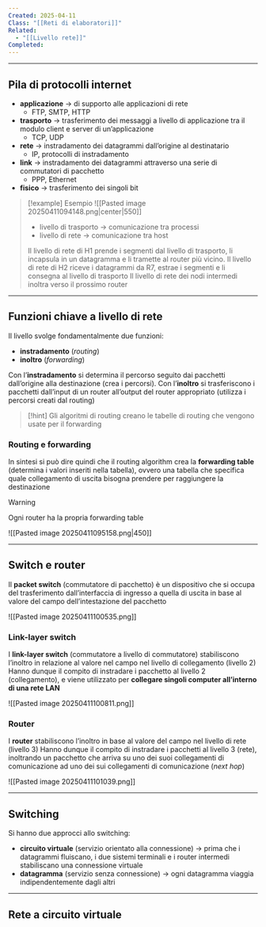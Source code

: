 ```yaml
---
Created: 2025-04-11
Class: "[[Reti di elaboratori]]"
Related:
  - "[[Livello rete]]"
Completed:
---
```

---
## Pila di protocolli internet
- **applicazione** → di supporto alle applicazioni di rete
	- FTP, SMTP, HTTP
- **trasporto** → trasferimento dei messaggi a livello di applicazione tra il modulo client e server di un’applicazione
	- TCP, UDP
- **rete** → instradamento dei datagrammi dall’origine al destinatario
	- IP, protocolli di instradamento
- **link** → instradamento dei datagrammi attraverso una serie di commutatori di pacchetto
	- PPP, Ethernet
- **fisico** → trasferimento dei singoli bit

>[!example] Esempio
>![[Pasted image 20250411094148.png|center|550]]
>
>- livello di trasporto → comunicazione tra processi
>- livello di rete → comunicazione tra host
>
>Il livello di rete di $\text{H1}$ prende i segmenti dal livello di trasporto, li incapsula in un datagramma e li tramette al router più vicino. Il livello di rete di $\text{H2}$ riceve i datagrammi da $\text{R7}$, estrae i segmenti e li consegna al livello di trasporto
>Il livello di rete dei nodi intermedi inoltra verso il prossimo router

---
## Funzioni chiave a livello di rete
Il livello svolge fondamentalmente due funzioni:
- **instradamento** (*routing*)
- **inoltro** (*forwarding*)

Con l’**instradamento** si determina il percorso seguito dai pacchetti dall’origine alla destinazione (crea i percorsi). Con l’**inoltro** si trasferiscono i pacchetti dall’input di un router all’output del router appropriato (utilizza i percorsi creati dal routing)

>[!hint]
>Gli algoritmi di routing creano le tabelle di routing che vengono usate per il forwarding

### Routing e forwarding
In sintesi si può dire quindi che il routing algorithm crea la **forwarding table** (determina i valori inseriti nella tabella), ovvero una tabella che specifica quale collegamento di uscita bisogna prendere per raggiungere la destinazione

>[!warning]
>Ogni router ha la propria forwarding table

![[Pasted image 20250411095158.png|450]]

---
## Switch e router
Il **packet switch** (commutatore di pacchetto) è un dispositivo che si occupa del trasferimento dall’interfaccia di ingresso a quella di uscita in base al valore del campo dell’intestazione del pacchetto

![[Pasted image 20250411100535.png]]

### Link-layer switch
I **link-layer switch** (commutatore a livello di commutatore) stabiliscono l’inoltro in relazione al valore nel campo nel livello di collegamento (livello 2)
Hanno dunque il compito di instradare i pacchetto al livello 2 (collegamento), e viene utilizzato per **collegare singoli computer all’interno di una rete LAN**

![[Pasted image 20250411100811.png]]

### Router
I **router** stabiliscono l’inoltro in base al valore del campo nel livello di rete (livello 3)
Hanno dunque il compito di instradare i pacchetti al livello 3 (rete), inoltrando un pacchetto che arriva su uno dei suoi collegamenti di comunicazione ad uno dei sui collegamenti di comunicazione (*next hop*)

![[Pasted image 20250411101039.png]]

---
## Switching
Si hanno due approcci allo switching:
- **circuito virtuale** (servizio orientato alla connessione) → prima che i datagrammi fluiscano, i due sistemi terminali e i router intermedi stabiliscano una connessione virtuale
- **datagramma** (servizio senza connessione) → ogni datagramma viaggia indipendentemente dagli altri

---
## Rete a circuito virtuale
